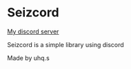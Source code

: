 # Seizcord


[My discord server](https://discord.gg/wyUuYr9DEN)


Seizcord is a simple library using discord 

Made by uhq.s
